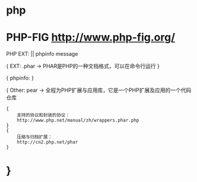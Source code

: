 php
=======
PHP-FIG
http://www.php-fig.org/
=======


PHP EXT:	|| phpinfo message

{
	EXT:
	.phar -> PHAR是PHP的一种文档格式，可以在命令行运行
}

{
	phpinfo:
}

{
	Other:
	pear -> 全程为PHP扩展与应用库，它是一个PHP扩展及应用的一个代码仓库

	{
		支持的协议和封装的协议：
		http://www.php.net/manual/zh/wrappers.phar.php
	}
	{
		压缩与归档扩展：
		http://cn2.php.net/phar
	}
}
=======
